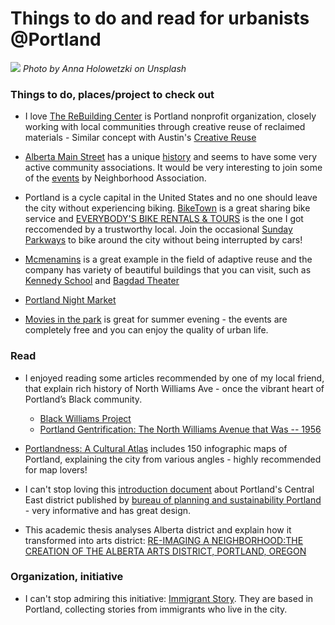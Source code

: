 # Things to do and read for urbanists @Portland

![](portland01.jpg)
_Photo by Anna Holowetzki on Unsplash_

### Things to do, places/project to check out

- I love [The ReBuilding Center](https://www.rebuildingcenter.org/) is Portland nonprofit organization, closely working with local communities through creative reuse of reclaimed materials - Similar concept with Austin's [Creative Reuse](https://www.travelingcircusofurbanism.com/austin/CreativeReuse)

- [Alberta Main Street](http://albertamainst.org/shoplocal/visit/) has a unique [history](http://albertamainst.org/about/history/) and seems to have some very active community associations. It would be very interesting to join some of the [events](http://albertamainst.org/calendar/) by Neighborhood Association.

- Portland is a cycle capital in the United States and no one should leave the city without experiencing biking. [BikeTown](https://www.biketownpdx.com/) is a great sharing bike service and [EVERYBODY'S BIKE RENTALS & TOURS](http://www.pdxbikerentals.com/small-businessportland/) is the one I got reccomended by a trustworthy local. Join the occasional [Sunday Parkways](https://www.travelingcircusofurbanism.com/portland/Sundayparkways) to bike around the city without being interrupted by cars!

- [Mcmenamins](https://www.mcmenamins.com/) is a great example in the field of adaptive reuse and the company has variety of beautiful buildings that you can visit, such as [Kennedy School](https://www.mcmenamins.com/kennedy-school) and [Bagdad Theater](https://www.mcmenamins.com/bagdad-theater-pub)

- [Portland Night Market](http://www.pdxnm.com/)

- [Movies in the park](https://www.portlandoregon.gov/parks/69554) is great for summer evening - the events are completely free and you can enjoy the quality of urban life.

### Read

- I enjoyed reading some articles recommended by one of my local friend, that explain rich history of North Williams Ave - once the vibrant heart of Portland’s Black community.

  - [Black Williams Project](http://blackwilliamsproject.com/)
  - [Portland Gentrification: The North Williams Avenue that Was -- 1956](https://www.theskanner.com/news/history/11409-portland-gentrification-the-north-williams-avenue-that-was-1956-2011-08-09)

- [Portlandness: A Cultural Atlas](http://www.sasquatchbooks.com/book/?isbn=9781632170002&portlandness-by-david-banis) includes 150 infographic maps of Portland, explaining the city from various angles - highly recommended for map lovers!

- I can't stop loving this [introduction document](https://www.portlandoregon.gov/bps/article/480760) about Portland's Central East district published by [bureau of planning and sustainability Portland](https://www.portlandoregon.gov/bps/) - very informative and has great design.

- This academic thesis analyses Alberta district and explain how it transformed into arts district: [RE-IMAGING A NEIGHBORHOOD:THE CREATION OF THE ALBERTA ARTS DISTRICT, PORTLAND, OREGON](https://drive.google.com/file/d/0B0DL9k4mI4KtT0VETUVtX1I5eHM/edit)

### Organization, initiative

- I can't stop admiring this initiative: [Immigrant Story](https://theimmigrantstory.org/immigrant-story/). They are based in Portland, collecting stories from immigrants who live in the city.
